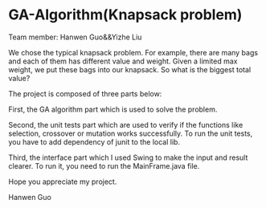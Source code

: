 # GA-Algorithm(Knapsack problem)
Team member: Hanwen Guo&&Yizhe Liu

We chose the typical knapsack problem. For example, there are many bags and each of them has different value and weight. Given a limited max weight, we put these bags into our knapsack. So what is the biggest total value?

The project is composed of three parts below: 

First, the GA algorithm part which is used to solve the problem. 

Second, the unit tests part which are used to verify if the functions like selection, crossover or mutation works successfully. To run the unit tests, you have to add dependency of junit to the local lib.

Third, the interface part which I used Swing to make the input and result clearer. To run it, you need to run the MainFrame.java file.

Hope you appreciate my project.

Hanwen Guo
